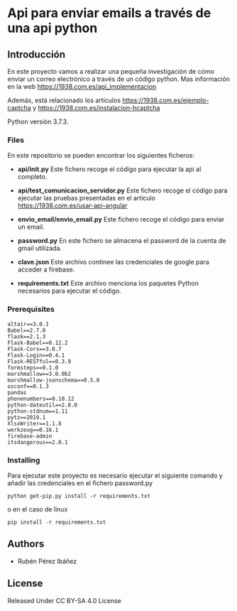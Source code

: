 # Api para enviar emails a través de una api python

## Introducción

En este proyecto vamos a realizar una pequeña investigación de cómo enviar un correo electrónico a través de un código 
python. Mas información en la web https://1938.com.es/api_implementacion

Además, está relacionado los artículos https://1938.com.es/ejemplo-captcha y   https://1938.com.es/instalacion-hcaptcha

Python versión 3.7.3.
### Files

En este repositorio se pueden encontrar los siguientes ficheros:

* **api/__init__.py** Este fichero recoge el código para ejecutar la api al completo.

* **api/test_comunicacion_servidor.py** Este fichero recoge el código para ejecutar las pruebas presentadas en el artículo https://1938.com.es/usar-api-angular

* **envio_email/envio_email.py** Este fichero recoge el código para enviar un email.

* **password.py** En este fichero se almacena el password de la cuenta de gmail utilizada. 
  
* **clave.json**  Este archivo continee las credenciales de google para acceder a firebase. 

* **requirements.txt** Este archivo menciona los paquetes Python necesarios para ejecutar el código.

### Prerequisites

```
altair==3.0.1
Babel==2.7.0
flask==2.1.3
Flask-Babel==0.12.2
Flask-Cors==3.0.7
Flask-Login==0.4.1
Flask-RESTful==0.3.9
formsteps==0.1.0
marshmallow==3.0.0b2
marshmallow-jsonschema==0.5.0
osconf==0.1.3
pandas
phonenumbers==8.10.12
python-dateutil==2.8.0
python-stdnum==1.11
pytz==2019.1
XlsxWriter==1.1.8
werkzeug==0.16.1
firebase-admin
itsdangerous==2.0.1
```

### Installing
Para ejecutar este proyecto es necesario ejecutar el siguiente comando y añadir las credenciales en el fichero password.py  

```
python get-pip.py install -r requirements.txt
```
o en el caso de linux

```
pip install -r requirements.txt
```

## Authors
* Rubén Pérez Ibáñez

## License
Released Under CC BY-SA 4.0 License
